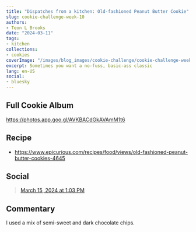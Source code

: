 ```yaml
---
title: "Dispatches from a kitchen: Old-fashioned Peanut Butter Cookie"
slug: cookie-challenge-week-10
authors:
- Teon L Brooks
date: "2024-03-11"
tags:
- kitchen
collections:
- cookies
coverImage: "/images/blog_images/cookie-challenge/cookie-challenge-week-10.jpg"
excerpt: Sometimes you want a no-fuss, basic-ass classic
lang: en-US
social:
- bluesky
---
```

<script> import Callout from '$lib/components/Callout.svelte'; </script>

<Callout>
<h2>Full Cookie Album</h2>

<https://photos.app.goo.gl/AVKBACdGkAVAmM1t6>
</Callout>

## Recipe

- https://www.epicurious.com/recipes/food/views/old-fashioned-peanut-butter-cookies-4645

## Social

<blockquote class="bluesky-embed" data-bluesky-uri="at://did:plc:yl7wcldipsfnjdww2jg5mnrv/app.bsky.feed.post/3knqrxrqo5s2m" data-bluesky-cid="bafyreibb3vtdg7refslns5rermxrjumxij3ej45mcz2tcyniujtoutov5i"><a href="https://bsky.app/profile/did:plc:yl7wcldipsfnjdww2jg5mnrv/post/3knqrxrqo5s2m?ref_src=embed">March 15, 2024 at 1:03 PM</a></blockquote>

## Commentary

I used a mix of semi-sweet and dark chocolate chips.
